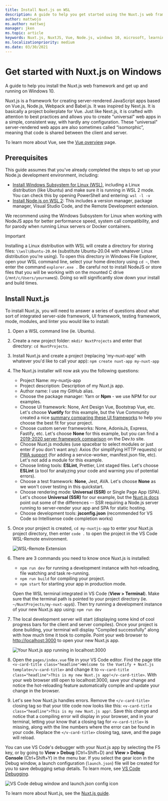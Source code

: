 ```yaml
---
title: Install Nuxt.js on WSL
description: A guide to help you get started using the Nuxt.js web frameworks on Windows Subsystem for Linux.
author: mattwojo 
ms.author: mattwoj 
manager: jken
ms.topic: article
keywords: Nuxt.js, NuxtJS, Vue, Node.js, windows 10, microsoft, learning nodejs, node on windows, node on wsl, node on linux on windows, install node on windows, nodejs with vs code, develop with node on windows, develop with nodejs on windows, install node on WSL, NodeJS on Windows Subsystem for Linux
ms.localizationpriority: medium
ms.date: 03/30/2021
---
```


# Get started with Nuxt.js on Windows

A guide to help you install the Nuxt.js web framework and get up and running on Windows 10.

Nuxt.js is a framework for creating server-rendered JavaScript apps based on Vue.js, Node.js, Webpack and Babel.js. It was inspired by Next.js. It is basically a project boilerplate for Vue. Just like Next.js, it is crafted with attention to best practices and allows you to create "universal" web apps in a simple, consistent way, with hardly any configuration. These "universal" server-rendered web apps are also sometimes called “isomorphic”, meaning that code is shared between the client and server.

To learn more about Vue, see the [Vue overview](./vue-overview.md) page.

## Prerequisites

This guide assumes that you've already completed the steps to set up your Node.js development environment, including:

- [Install Windows Subsystem for Linux (WSL)](/windows/wsl/install-win10), including a Linux distribution (like Ubuntu) and make sure it is running in WSL 2 mode. You can check this by opening PowerShell and entering: `wsl -l -v`
- [Install Node.js on WSL 2](./nodejs-on-wsl.md): This includes a version manager, package manager, Visual Studio Code, and the Remote Development extension.

We recommend using the Windows Subsystem for Linux when working with NodeJS apps for better performance speed, system call compatibility, and for parody when running Linux servers or Docker containers.

> [!IMPORTANT]
> Installing a Linux distribution with WSL will create a directory for storing files: `\\wsl\Ubuntu-20.04` (substitute Ubuntu-20.04 with whatever Linux distribution you're using). To open this directory in Windows File Explorer, open your WSL command line, select your home directory using `cd ~`, then enter the command `explorer.exe .` Be careful not to install NodeJS or store files that you will be working with on the mounted C drive (`/mnt/c/Users/yourname$`). Doing so will significantly slow down your install and build times.

## Install Nuxt.js

To install Nuxt.js, you will need to answer a series of questions about what sort of integrated server-side framework, UI framework, testing framework, mode, modules, and linter you would like to install:

1. Open a WSL command line (ie. Ubuntu).

2. Create a new project folder: `mkdir NuxtProjects` and enter that directory: `cd NuxtProjects`.

3. Install Nuxt.js and create a project (replacing 'my-nuxt-app' with whatever you'd like to call your app): `npm create nuxt-app my-nuxt-app`

4. The Nuxt.js installer will now ask you the following questions:
    - Project Name: my-nuxtjs-app
    - Project description: Description of my Nuxt.js app.
    - Author name: I use my GitHub alias.
    - Choose the package manager: Yarn or **Npm** - we use NPM for our examples.
    - Choose UI framework: None, Ant Design Vue, Bootstrap Vue, etc. Let's choose **Vuetify** for this example, but the Vue Community created a nice [summary comparing these UI frameworks](https://vue-community.org/guide/ecosystem/ui-libraries.html#summary-tldr) to help you choose the best fit for your project.
    - Choose custom server frameworks: None, AdonisJs, Express, Fastify, etc. Let's choose **None** for this example, but you can find a [2019-2020 server framework comparison](https://dev.to/santypk4/introducing-the-best-10-node-js-frameworks-for-2019-and-2020-mcm) on the Dev.to site.
    - Choose Nuxt.js modules (use spacebar to select modules or just enter if you don't want any): Axios (for simplifying HTTP requests) or [PWA support](https://pwa.nuxtjs.org/) (for adding a service-worker, manifest.json file, etc). Let's not add a module for this example.
    - Choose linting tools: **ESLint**, Prettier, Lint staged files. Let's choose **ESLint** (a tool for analyzing your code and warning you of potential errors).
    - Choose a test framework: **None**, Jest, AVA. Let's choose **None** as we won't cover testing in this quickstart.
    - Choose rendering mode: **Universal (SSR)** or Single Page App (SPA). Let's choose **Universal (SSR)** for our example, but the [Nuxt.js docs](https://nuxtjs.org/guide#server-rendered-universal-ssr-) point out some of the differences -- SSR requiring a Node.js server running to server-render your app and SPA for static hosting.
    - Choose development tools: **jsconfig.json** (recommended for VS Code so Intellisense code completion works)

5. Once your project is created, `cd my-nuxtjs-app` to enter your Nuxt.js project directory, then enter `code .` to open the project in the VS Code WSL-Remote environment.

    ![WSL-Remote Extension](../../images/wsl-remote-extension.png)

6. There are 3 commands you need to know once Nuxt.js is installed:

    - `npm run dev` for running a development instance with hot-reloading, file watching and task re-running.
    - `npm run build` for compiling your project.
    - `npm start` for starting your app in production mode.

    Open the WSL terminal integrated in VS Code (**View > Terminal**). Make sure that the terminal path is pointed to your project directory (ie. `~/NuxtProjects/my-nuxt-app$`). Then try running a development instance of your new Nuxt.js app using: `npm run dev`

6. The local development server will start (displaying some kind of cool progress bars for the client and server compiles). Once your project is done building, your terminal will display "Compiled successfully" along with how much time it took to compile. Point your web browser to [http://localhost:3000](http://localhost:3000) to open your new Nuxt.js app.

    ![Your Nuxt.js app running in localhost:3000](../../images/nuxt-app.png)

7. Open the `pages/index.vue` file in your VS Code editor. Find the page title `<v-card-title class="headline">Welcome to the Vuetify + Nuxt.js template</v-card-title>` and change it to `<v-card-title class="headline">This is my new Nuxt.js app!</v-card-title>`. With your web browser still open to localhost:3000, save your change and notice the hot-reloading feature automatically compile and update your change in the browser.

8. Let's see how Nuxt.js handles errors. Remove the `</v-card-title>` closing tag so that your title code now looks like this: `<v-card-title class="headline">This is my new Nuxt.js app!`. Save this change and notice that a compiling error will display in your browser, and in your terminal, letting your know that a closing tag for `<v-card-title>` is missing, along with the line numbers where the error can be found in your code. Replace the `</v-card-title>` closing tag, save, and the page will reload.

You can use VS Code's debugger with your Nuxt.js app by selecting the F5 key, or by going to **View > Debug** (Ctrl+Shift+D) and **View > Debug Console** (Ctrl+Shift+Y) in the menu bar. If you select the gear icon in the Debug window, a launch configuration (`launch.json`) file will be created for you to save debugging setup details. To learn more, see [VS Code Debugging](https://code.visualstudio.com/docs/nodejs/nodejs-debugging).

![VS Code debug window and launch.json config icon](../../images/vscode-debug-launch-configuration.png)

To learn more about Nuxt.js, see the  [Nuxt.js guide](https://nuxtjs.org/guide).
